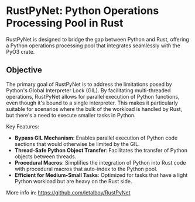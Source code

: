 # RustPyNet: Python Operations Processing Pool in Rust

RustPyNet is designed to bridge the gap between Python and Rust, offering a Python operations processing pool that integrates seamlessly with the PyO3 crate.

## Objective

The primary goal of RustPyNet is to address the limitations posed by Python's Global Interpreter Lock (GIL). By facilitating multi-threaded operations, RustPyNet allows for parallel execution of Python functions, even though it's bound to a single interpreter. This makes it particularly suitable for scenarios where the bulk of the workload is handled by Rust, but there's a need to execute smaller tasks in Python.

Key Features:
- **Bypass GIL Mechanism**: Enables parallel execution of Python code sections that would otherwise be limited by the GIL.
- **Thread-Safe Python Object Transfer**: Facilitates the transfer of Python objects between threads.
- **Procedural Macros**: Simplifies the integration of Python into Rust code with procedural macros that auto-index to the Python pool.
- **Efficient for Medium-Small Tasks**: Optimized for tasks that have a light Python workload but are heavy on the Rust side.

More info in: https://github.com/letalboy/RustPyNet